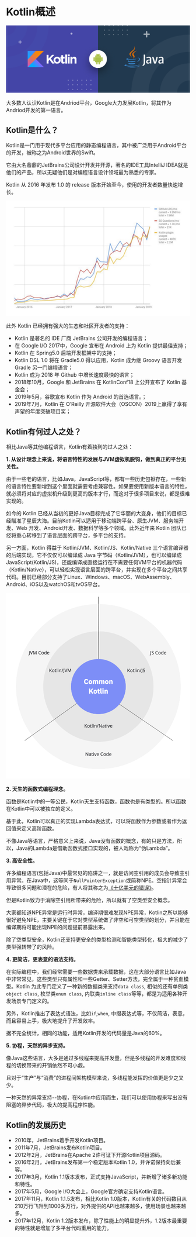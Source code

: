 # Kotlin概述

![kotlin-java](../../images/basic/kotlin-java.png)

大多数人认识Kotlin是在Andriod平台，Google大力发展Kotlin，将其作为Andriod开发的第一语言。

## Kotlin是什么？

Kotlin是一门用于现代多平台应用的静态编程语言，其中被广泛用于Android平台的开发，被称之为Android世界的Swift。

它由大名鼎鼎的JetBrains公司设计开发并开源，著名的IDE工具IntelliJ IDEA就是他们的产品，所以无疑他们是对编程语言设计领域最为熟悉的专家。

Kotlin 从 2016 年发布 1.0 的 release 版本开始至今，使用的开发者数量快速增长。

![kotlin-count](../../images/basic/kotlin-count.png)

此外 Kotlin 已经拥有强大的生态和社区开发者的支持：

* Kotlin 是著名的 IDE 厂商 JetBrains 公司开发的编程语言；
* 在 Google I/O 2017中，Google 宣布在 Android 上为 Kotlin 提供最佳支持；
* Kotlin 在 Spring5.0 后端开发框架中的支持；
* Kotlin DSL 1.0 将在 Gradle5.0 得以应用，Kotlin 成为继 Groovy 语言开发 Gradle 另一门编程语言；
* Kotlin 成为 2018 年 Github 中增长速度最快的语言；
* 2018年10月，Google 和 JetBrains 在 KotlinConf18 上公开宣布了 Kotlin 基金会；
* 2019年5月，谷歌宣布 Kotlin 作为 Android 的首选语言。；
* 2019年7月，Kotlin 在 O’Reilly 开源软件大会（OSCON）2019上赢得了享有声望的年度突破项目奖；

## Kotlin有何过人之处？

相比Java等其他编程语言，Kotlin有着独到的过人之处：

**1. 从设计理念上来说，将语言特性的发展与JVM虚拟机脱钩，做到真正的平台无关性。**

由于一些老的语言，比如Java，JavaScript等，都有一些历史包袱存在，一些新的语言特性要新增到这个里面就需要考虑兼容性。如果要使用新版本语言的特性，就必须将对应的虚拟机升级到更高的版本才行，而这对于很多项目来说，都是很难实现的。

如今的 Kotlin 已经从当初的更好Java目标完成了它华丽的大变身，他们的目标已经瞄准了星辰大海。目前Kotlin可以适用于移动端跨平台、原生JVM、服务端开发、Web 开发、Android开发、数据科学等多个领域。此外近年来 Kotlin 团队已经将重心转移到了语言层面的跨平台，多平台的支持。

另一方面，Kotlin 得益于 Kotlin/JVM、Kotlin/JS、Kotlin/Native 三个语言编译器的后端实现，它不仅仅可以编译成 Java 字节码（Kotlin/JVM），也可以编译成JavaScript(Kotlin/JS)，还能编译成直接运行在不需要任何VM平台的机器代码（Kotlin/Native），可以轻松实现语言层面的跨平台，并实现在多个平台之间共享代码。目前已经部分支持了Linux、Windows、macOS、WebAssembly、Android、iOS以及watchOS和tvOS平台。

![kotlin-multiplatform](../../images/basic/kotlin-multiplatform.png)


**2. 天生的函数式编程理念。**

函数是Kotlin中的一等公民，Kotlin天生支持函数，函数也是有类型的。所以函数在Kotlin中可以被独立的定义。

基于此，Kotlin可以真正的实现Lambda表达式，可以将函数作为参数或者作为返回值来定义高阶函数。

不像Java等语言，严格意义上来说，Java没有函数的概念，有的只是方法，所以，Java的Lambda是借助函数式接口实现的，被人戏称为“伪Lambda”。

**3. 高安全性。**

许多编程语言(包括Java)中最常见的陷阱之一，就是访问空引用的成员会导致空引用异常。在Java中，这等同于`NullPointerException`或简称NPE。空指针异常会导致很多问题和潜在的危险，有人将其称之为[《十亿美元的错误》](https://en.wikipedia.org/wiki/Tony_Hoare#Apologies_and_retractions)。

但是Kotlin致力于消除空引用所带来的危险，所以就有了空类型安全概念。

大家都知道NPE异常是运行时异常，编译期很难发现NPE异常，Kotlin之所以能够很好避免NPE，主要关键在于它对类型系统做了非空和可空类型的划分，并且能在编译期将可能出现NPE的问题提前暴露出来。

除了空类型安全，Kotlin还支持更安全的类型检测和智能类型转化，极大的减少了类型强转带了的风险。

**4. 更简洁，更表意的语法支持。**

在实际编程中，我们经常需要一些数据类来承载数据，这在大部分语言比如Java中非常常见，这些类型只有属性和一些Getter、Setter方法，完全属于一种贫血模型。Kotlin
为此专门定义了一种新的数据类来支持`data class`, 相似的还有单例类`object class`, 枚举类`enum class`, 内联类`inline class`等等，都是为适用各种开发场景专门定义的。

另外，Kotlin推出了表达式语法，比如`if`,`when`, 中缀表达式等，不仅简洁，表意，而且容易上手，极大地提升了开发效率。

据不完全统计，相同的功能，适用Kotlin开发的代码量是Java的60%。

**5. 协程，天然的异步支持。**

像Java这些语言，大多是通过多线程来提高并发量，但是多线程的开发难度和线程的切换带来的开销依然不可小觑。

且对于“生产”与“消费”的进程间架构模型来说，多线程能发挥的价值更是少之又少。

一种天然的异常支持--协程，在Kotlin中应用而生，我们可以使用协程来写出没有阻塞的异步代码，极大的提高程序性能。

## Kotlin的发展历史

* 2010年，JetBrains着手开发Kotlin项目。
* 2011年7月，JetBrains发布Kotlin项目。
* 2012年2月，JetBrains在Apache 2许可证下开源Kotlin项目源码。
* 2016年2月，JetBrains发布第一个稳定版本Kotlin 1.0，并许诺保持向后兼容。
* 2017年3月，Kotlin 1.1版本发布，正式支持JavaScript，并新增了诸多新功能和特性。
* 2017年5月，Google I/O大会上，Google官方确定支持Kotlin语言。
* 2017年11月，Kotlin 1.1.5发布，相比Kotlin 1.0版本，Kotlin有关的代码数目从210万行飞升到1000多万行，对外提供的API也越来越多，使用场景也越来越多。
* 2017年12月，Kotlin 1.2版本发布，除了性能上的明显提升外，1.2版本最重要的特性就是增加了多平台代码重用的能力。